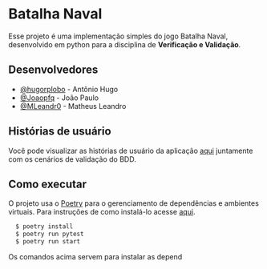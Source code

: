 
# Batalha Naval

Esse projeto é uma implementação simples do jogo Batalha Naval, desenvolvido em python para a disciplina de **Verificação e Validação**.
## Desenvolvedores

- [@hugorplobo](https://www.github.com/hugorplobo) - Antônio Hugo
- [@Joaopfq](https://www.github.com/Joaopfq) - João Paulo
- [@MLeandr0](https://www.github.com/MLeandr0) - Matheus Leandro


## Histórias de usuário

Você pode visualizar as histórias de usuário da aplicação [aqui](https://excellent-earth-751.notion.site/292347708a1f40648a3182f9e97b8d72?v=8c198649711b48eea7d87d0d1f60bf43) juntamente com os cenários de validação do BDD.


## Como executar

O projeto usa o [Poetry](https://python-poetry.org/) para o gerenciamento de dependências e ambientes virtuais. Para instruções de como instalá-lo acesse [aqui](https://python-poetry.org/docs/#installation).

```bash
  $ poetry install
  $ poetry run pytest
  $ poetry run start
```

Os comandos acima servem para instalar as depend
